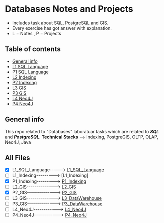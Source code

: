 # Databases Notes and Projects
- Includes task about SQL, PostgreSQL and GIS.
- Every exercise has got answer with explanation.
- L = Notes , P = Projects

## Table of contents
* [General info](#general-info)
* [L1 SQL Language](https://github.com/xkyleann/Databases_Projects/blob/main/L1_SQL_Language.md)
* [P1 SQL Language](https://github.com/xkyleann/Databases_Projects/blob/main/P1_Indexing.md)
* [L2 Indexing]()
* [P2 Indexing](https://github.com/xkyleann/Databases_Projects/blob/main/P2_GIS.md)
* [L3 GIS]()
* [P3 GIS]()
* [L4 Neo4J]()
* [P4 Neo4J]()

## General info
This repo related to "Databases" laboratuar tasks which are related to **_SQL_** and **_PostgreSQL_**.
**Technical Stacks** --> Indexing, PostgreGIS, OLTP, OLAP, Neo4J, Java

## All Files 
- [x] L1_SQL_Language-----> [L1_SQL_Language](https://github.com/xkyleann/Databases_Projects/blob/main/L1_SQL_Language.md)
- [ ] L1_Indexing---------> [L1_Indexing]
- [x] P1_Indexing---------> [P1_Indexing](https://github.com/xkyleann/Databases_Projects/blob/main/P1_Indexing.md) 
- [ ] L2_GIS--------------> [L2_GIS](https://github.com/Kyleann/Operating-Systems/files/10022441/02.Basic.commands.pdf) 
- [x] P2_GIS--------------> [P2_GIS](https://github.com/xkyleann/Databases_Projects/blob/main/P2_GIS.md)
- [ ] L3_GIS--------------> [L3_DataWarehouse]() 
- [ ] P3_GIS--------------> [P3_DataWarehouse]()
- [ ] L4_Neo4J------------> [L4_Neo4J]() 
- [ ] P4_Neo4J------------> [P4_Neo4J]()
